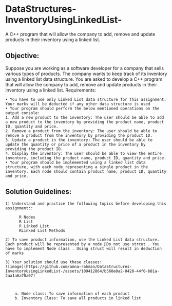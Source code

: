 # DataStructures-InventoryUsingLinkedList-
A C++ program that will allow the company to add, remove and update products in their inventory using a linked list.

## Objective:

Suppose you are working as a software developer for a company that sells various types of products. The company wants to keep track of its inventory using a linked list data structure. You are asked to develop a C++ program that will allow the company to add, remove and update products in their inventory using a linked list.
Requirements:

    • You have to use only Linked List data structure for this assignment. Your marks will be deducted if any other data structure is used
    • Your program should perform the below mentioned operations on the output console:
    1. Add a new product to the inventory: The user should be able to add a new product to the inventory by providing the product name, product ID, quantity and price.
    2. Remove a product from the inventory: The user should be able to remove a product from the inventory by providing the product ID.
    3. Update a product in the inventory: The user should be able to update the quantity or price of a product in the inventory by providing the product ID.
    4. Display the inventory: The user should be able to view the entire inventory, including the product name, product ID, quantity and price.
    • Your program should be implemented using a linked list data structure, with each node representing a single product in the inventory. Each node should contain product name, product ID, quantity and price.

## Solution Guidelines: 
    1) Understand and practice the following topics before developing this assignment::

          R Nodes
          R List
          R Linked List
          RLinked List Methods

    2) To save product information, use the Linked List data structure. Each product will be represented by a node.Do not use strcut . You have to implement Node class . Using struct will result in deduction of marks

    3) Your solution should use these classes:
    ![image](https://github.com/amna-rahman/DataStructures-InventoryUsingLinkedList-/assets/109412864/b560e0a2-0428-44f0-b81a-2aa1a6a70a07)



        a. Node class: To save information of each product
        b. Inventory Class: To save all products in linked list

